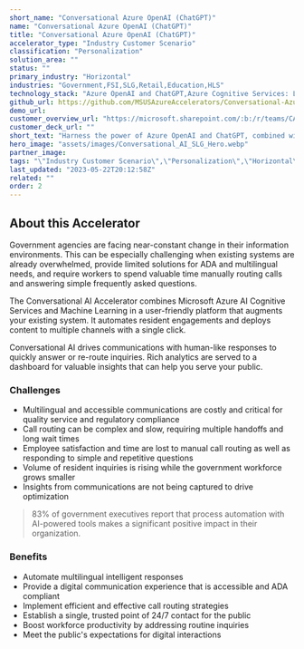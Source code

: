 ```yaml
---
short_name: "Conversational Azure OpenAI (ChatGPT)"
name: "Conversational Azure OpenAI (ChatGPT)"
title: "Conversational Azure OpenAI (ChatGPT)"
accelerator_type: "Industry Customer Scenario"
classification: "Personalization"
solution_area: ""
status: ""
primary_industry: "Horizontal"
industries: "Government,FSI,SLG,Retail,Education,HLS"
technology_stack: "Azure OpenAI and ChatGPT,Azure Cognitive Services: Language,Language Understanding,Translator,Speech to Text,Text to Speech; Azure Cognitive Search,Azure Semantic Search,Azure Custom Voice,Azure Document Translation,Azure SQL"
github_url: https://github.com/MSUSAzureAccelerators/Conversational-Azure-OpenAI-Accelerator
demo_url: 
customer_overview_url: "https://microsoft.sharepoint.com/:b:/r/teams/CAF-SolutionAccelerators/Shared%20Documents/General/BVA%20Files/Conversational%20Azure%20OpenAI%20(ChatGPT)/Conversational%20Azure%20OpenAI%20Overview.pdf?csf=1&web=1&e=A6rRFG"
customer_deck_url: ""
short_text: "Harness the power of Azure OpenAI and ChatGPT, combined with dozens of Azure AI and Data services with a rapid POC tailored to customer. "
hero_image: "assets/images/Conversational_AI_SLG_Hero.webp"
partner_image: 
tags: "\"Industry Customer Scenario\",\"Personalization\",\"Horizontal\",\"Government\",\"FSI\",\"SLG\",\"Retail\",\"Education\",\"HLS\",\"Azure OpenAI and ChatGPT\",\"Azure Cognitive Services: Language\",\"Language Understanding\",\"Translator\",\"Speech to Text\",\"Text to Speech; Azure Cognitive Search\",\"Azure Semantic Search\",\"Azure Custom Voice\",\"Azure Document Translation\",\"Azure SQL\""
last_updated: "2023-05-22T20:12:58Z"
related: ""
order: 2
---
```

## About this Accelerator

Government agencies are facing near-constant change in their information environments. This can be especially challenging when existing systems are already overwhelmed, provide limited solutions for ADA and multilingual needs, and require workers to spend valuable time manually routing calls and answering simple frequently asked questions.

The Conversational AI Accelerator combines Microsoft Azure AI Cognitive Services and Machine Learning in a user-friendly platform that augments your existing system. It automates resident engagements and deploys content to multiple channels with a single click. 

Conversational AI drives communications with human-like responses to quickly answer or re-route inquiries. Rich analytics are served to a dashboard for valuable insights that can help you serve your public.

### Challenges

* Multilingual and accessible communications are costly and critical for quality service and regulatory compliance
* Call routing can be complex and slow, requiring multiple handoffs and long wait times
* Employee satisfaction and time are lost to manual call routing as well as responding to simple and repetitive questions
* Volume of resident inquiries is rising while the government workforce grows smaller
* Insights from communications are not being captured to drive optimization

> 83% of government executives report that process automation with AI-powered tools makes a significant positive impact in their organization.

### Benefits

* Automate multilingual intelligent responses
* Provide a digital communication experience that is accessible and ADA compliant
* Implement efficient and effective call routing strategies
* Establish a single, trusted point of 24/7 contact for the public
* Boost workforce productivity by addressing routine inquiries
* Meet the public's expectations for digital interactions